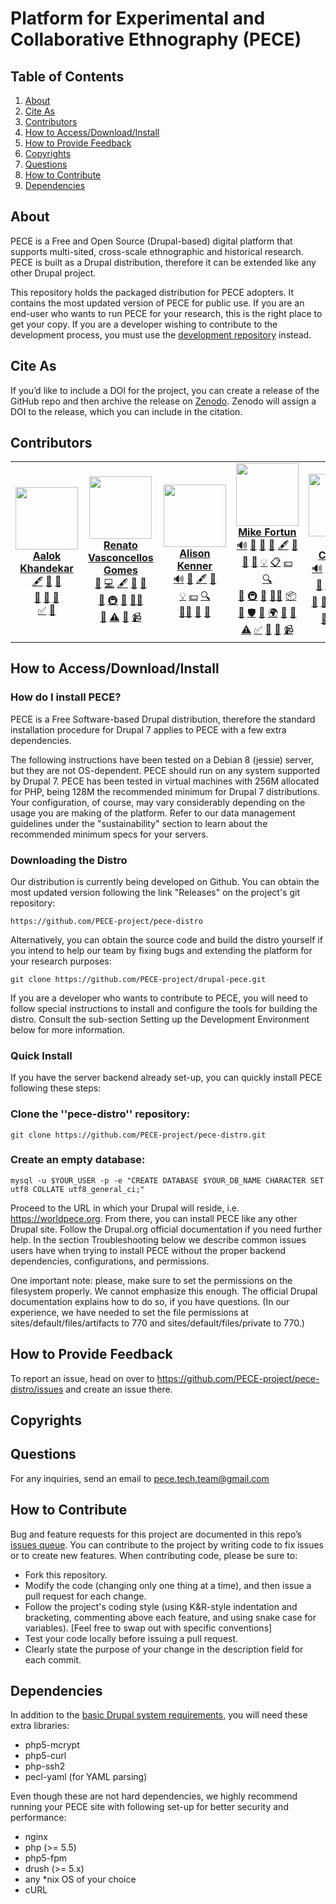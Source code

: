 # **Platform for Experimental and Collaborative Ethnography (PECE)**

## Table of Contents
1. [About](#about)
2. [Cite As](#cite)
3. [Contributors](#contributors)
4. [How to Access/Download/Install](#install)
5. [How to Provide Feedback](#feedback)
6. [Copyrights](#copyrights)
7. [Questions](#questions)
8. [How to Contribute](#contribute)
9. [Dependencies](#dependencies)



<div id='about'/>

## About

PECE is a Free and Open Source (Drupal-based) digital platform that supports multi-sited, cross-scale ethnographic and historical research. PECE is built as a Drupal distribution, therefore it can be extended like any other Drupal project.

This repository holds the packaged distribution for PECE adopters. It contains the most updated version of PECE for public use. If you are an end-user who wants to run PECE for your research, this is the right place to get your copy. If you are a developer wishing to contribute to the development process, you must use the [development repository](https://github.com/PECE-project/drupal-pece) instead.



<div id='cite'/>

## Cite As

If you’d like to include a DOI for the project, you can create a release of the GitHub repo and then archive the release on [Zenodo](https://zenodo.org/badge/latestdoi/52763688&sa=D&source=editors&ust=1613404827497000&usg=AOvVaw1-q5pcSIj_QObbr9FIMm-r). Zenodo will assign a DOI to the release, which you can include in the citation.

<div id='contributors'/>

## Contributors

<table>
  <tr>
    <td align="center"><a href="https://stsinfrastructures.org/users/aalok-khandekar">
    <img src="https://drive.google.com/thumbnail?id=1OmCM70i628ZfveCxuRAy5R1R_g_t7brq" width="100px;" alt=""/> <br />
    <b>Aalok Khandekar</b>
    </a> <br />
    <a href="#contributors" title="Content"> 🖋</a>  
    <a href="#contributors" title="Data">🔣</a>  
    <a href="#contributors" title="Design"> 🎨</a>  <br />
    <a href="#contributors" title="Ideas">🤔</a>  
    <a href="#contributors" title="Project Management">📆</a>  
    <a href="#contributors" title="Research">🔬</a> <br />
    <a href="#contributors" title="Tutorials">✅</a>  
    <a href="#contributors" title="Talks">📢</a>   </td>
    <td align="center"><a href="https://worldpece.org/users/renato-vasconcellos-gomes">
    <img src="https://drive.google.com/thumbnail?id=1pSo8S6b7w-Tm2FJH8rPLVD4SJfI_Dtty" width="100px;" alt=""/> <br />
    <b>Renato Vasconcellos <br /> Gomes</b>
    </a> <br />
    <a href="#contributors" title="Bug Reports"> 🐛</a>
    <a href="#contributors" title="Code"> 💻</a>
    <a href="#contributors" title="Content"> 🖋</a>  
    <a href="#contributors" title="Documentation">📖</a>  
    <a href="#contributors" title="Design"> 🎨</a>  <br />
    <a href="#contributors" title="Ideas and Planning">🤔</a>  
    <a href="#contributors" title="Infrastructure">🚇</a>  
    <a href="#contributors" title="Maintenance">🚧</a>  
    <a href="#contributors" title="Mentoring">🧑‍🏫</a> <br />
    <a href="#contributors" title="Reviewed Pull Requests">👀</a>  
    <a href="#contributors" title="Tests">⚠️</a> <a href="#contributors" title="User Testing">📓</a> <a href="#contributors" title="Videos">📹</a>  </td>
    <td align="center"><a href="https://worldpece.org/content/alison-kenner">
    <img src="https://drive.google.com/thumbnail?id=1oFt3LUVCaYp3fl7jjQj_NyOZoeD5f6Le" width="100px;" alt=""/> <br />
    <b>Alison Kenner</b>
    </a> <br />
    <a href="#contributors" title="Bug Reports"> 🔊</a>  
    <a href="#contributors" title="Bug Reports"> 🐛</a>  </a>  
    <a href="#contributors" title="Content"> 🖋</a>
    <a href="#contributors" title="Data">🔣</a> <br />
    <a href="#contributors" title="Examples">💡</a>  
    <a href="#contributors" title="Financial Support">💵</a>  
    <a href="#contributors" title="Funding/Grant Finders">🔍</a> <br />  
    <a href="#contributors" title="Mentoring">🧑‍🏫</a>
    <a href="#contributors" title="Research">🔬</a>  
    <a href="#contributors" title="Talks">📢</a>  </td>
    <td align="center"><a href="https://worldpece.org/users/mikefortun">
    <img src="https://drive.google.com/thumbnail?id=1mnGhj1mC7UuUaOf3iP85SGECcJIPteTS" width="100px;" alt=""/> <br />
    <b>Mike Fortun</b>
    </a> <br />
    <a href="#contributors" title="Audio"> 🔊</a>  
    <a href="#contributors" title="Bug Reports">🐛</a>
    <a href="#contributors" title="Blogposts"> 📝</a>  
    <a href="#contributors" title="Business Development"> 💼</a>  
    <a href="#contributors" title="Content"> 🖋</a>
    <a href="#contributors" title="Data">🔣</a> <br />
    <a href="#contributors" title="Documentation">📖</a>  
    <a href="#contributors" title="Design"> 🎨</a>
    <a href="#contributors" title="Examples">💡</a>
    <a href="#contributors" title="Event Organizers">📋</a>
    <a href="#contributors" title="Financial Support">💵</a>  
    <a href="#contributors" title="Funding/Grant Finders">🔍</a> <br />
    <a href="#contributors" title="Ideas and Planning">🤔</a>
    <a href="#contributors" title="Infrastructure">🚇</a>
    <a href="#contributors" title="Maintenance">🚧</a>  
    <a href="#contributors" title="Mentoring">🧑‍🏫</a>
    <a href="#contributors" title="Packaging">📦</a> <br />
    <a href="#contributors" title="Answering Questions">💬</a>
    <a href="#contributors" title="Security">🛡️</a>
    <a href="#contributors" title="Tools">🔧</a>
    <a href="#contributors" title="Translation">🌍</a>
    <a href="#contributors" title="Research">🔬</a>
    <a href="#contributors" title="Project Management">📆</a> <br />
    <a href="#contributors" title="Tests">⚠️</a>
    <a href="#contributors" title="Tutorials">✅</a>  
    <a href="#contributors" title="Talks"> 📢</a>
    <a href="#contributors" title="User Testing">📓</a>
    <a href="#contributors" title="Videos">📹</a>   </td>
    <td align="center"><a href="https://worldpece.org/content/brian-callahan">
    <img src="https://drive.google.com/thumbnail?id=1FQvLlelTR2I1FGO2PJPhrkaGF2riFuja" width="100px;" alt=""/> <br />
    <b>Brian Callahan</b>
    </a> <br />
    <a href="#contributors" title="Audio"> 🔊</a>  
    <a href="#contributors" title="Bug Reports">🐛</a>
    <a href="#contributors" title="Code"> 💻</a>
    <a href="#contributors" title="Content"> 🖋</a>
    <a href="#contributors" title="Data">🔣</a> <br />
    <a href="#contributors" title="Documentation">📖</a>  
    <a href="#contributors" title="Design"> 🎨</a>
    <a href="#contributors" title="Examples">💡</a>
    <a href="#contributors" title="Ideas and Planning">🤔</a>
    <a href="#contributors" title="Infrastructure">🚇</a> <br />
    <a href="#contributors" title="Maintenance">🚧</a>  
    <a href="#contributors" title="Mentoring">🧑‍🏫</a>
    <a href="#contributors" title="Packaging">📦</a>
    <a href="#contributors" title="Security">🛡️</a>
    <a href="#contributors" title="Answering Questions">💬</a> <br />
    <a href="#contributors" title="Research">🔬</a>
    <a href="#contributors" title="Reviewed Pull Requests">👀</a>
    <a href="#contributors" title="Project Management">📆</a>
    <a href="#contributors" title="Videos">📹</a>   </td>

  </tr>
  <tr>

</table>


<div id='install'/>

## How to Access/Download/Install


### How do I install PECE?
PECE is a Free Software-based Drupal distribution, therefore the standard installation procedure for Drupal 7 applies to PECE with a few extra dependencies.

The following instructions have been tested on a Debian 8 (jessie) server, but they are not OS-dependent. PECE should run on any system supported by Drupal 7. PECE has been tested in virtual machines with 256M allocated for PHP, being 128M the recommended minimum for Drupal 7 distributions. Your configuration, of course, may vary considerably depending on the usage you are making of the platform. Refer to our data management guidelines under the "sustainability" section to learn about the recommended minimum specs for your servers.


### Downloading the Distro
Our distribution is currently being developed on Github. You can obtain the most updated version following the link "Releases" on the project's git repository:

```
https://github.com/PECE-project/pece-distro
```

Alternatively, you can obtain the source code and build the distro yourself if you intend to help our team by fixing bugs and extending the platform for your research purposes:

```
git clone https://github.com/PECE-project/drupal-pece.git
```
If you are a developer who wants to contribute to PECE, you will need to follow special instructions to install and configure the tools for building the distro. Consult the sub-section Setting up the Development Environment below for more information.


### Quick Install
If you have the server backend already set-up, you can quickly install PECE following these steps:

### Clone the ''pece-distro'' repository:

```
git clone https://github.com/PECE-project/pece-distro.git
```

### Create an empty database:

```
mysql -u $YOUR_USER -p -e "CREATE DATABASE $YOUR_DB_NAME CHARACTER SET utf8 COLLATE utf8_general_ci;"
```

Proceed to the URL in which your Drupal will reside, i.e. https://worldpece.org. From there, you can install PECE like any other Drupal site. Follow the Drupal.org official documentation if you need further help. In the section Troubleshooting below we describe common issues users have when trying to install PECE without the proper backend dependencies, configurations, and permissions.

One important note: please, make sure to set the permissions on the filesystem properly. We cannot emphasize this enough. The official Drupal documentation explains how to do so, if you have questions. (In our experience, we have needed to set the file permissions at sites/default/files/artifacts to 770 and sites/default/files/private to 770.)



<div id='feedback'/>

## How to Provide Feedback

To report an issue, head on over to https://github.com/PECE-project/pece-distro/issues and create an issue there.



<div id='copyrights'/>

## Copyrights



<div id='questions'/>

## Questions

For any inquiries, send an email to pece.tech.team@gmail.com



<div id='contribute'/>

## How to Contribute

Bug and feature requests for this project are documented in this repo’s [issues queue](https://github.com/PECE-project/drupal-pece). You can contribute to the project by writing code to fix issues or to create new features. When contributing code, please be sure to:
- Fork this repository.
- Modify the code (changing only one thing at a time), and then issue a pull request for each change.
- Follow the project's coding style (using K&R-style indentation and bracketing, commenting above each feature, and using snake case for variables). [Feel free to swap out with specific conventions]
- Test your code locally before issuing a pull request.
- Clearly state the purpose of your change in the description field for each commit.




<div id='dependencies'/>

## Dependencies

In addition to the [basic Drupal system requirements](https://www.drupal.org/requirements), you will need these extra libraries:

- php5-mcrypt
- php5-curl
- php-ssh2
- pecl-yaml (for YAML parsing)

Even though these are not hard dependencies, we highly recommend running your PECE site with following set-up for better security and performance:

- nginx
- php (>= 5.5)
- php5-fpm
- drush (>= 5.x)
- any *nix OS of your choice
- cURL
